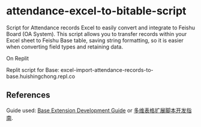 # attendance-excel-to-bitable-script
Script for Attendance records Excel to easily convert and integrate to Feishu Board (OA System). 
This script allows you to transfer records within your Excel sheet to Feishu Base table, saving string formatting, so it is easier when converting field types and retaining data.

On Replit 

Replit script for Base: excel-import-attendance-records-to-base.huishingchong.repl.co 

## References

Guide used: [Base Extension Development Guide](https://bytedance.feishu.cn/docx/VxhudDXbyo1V7jxAcTbctJQ5nvc) or [多维表格扩展脚本开发指南](https://bytedance.feishu.cn/docx/HazFdSHH9ofRGKx8424cwzLlnZc).
